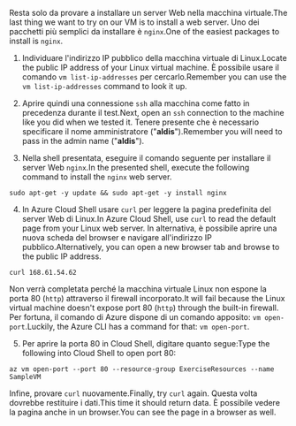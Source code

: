 <span data-ttu-id="ce982-101">Resta solo da provare a installare un server Web nella macchina virtuale.</span><span class="sxs-lookup"><span data-stu-id="ce982-101">The last thing we want to try on our VM is to install a web server.</span></span> <span data-ttu-id="ce982-102">Uno dei pacchetti più semplici da installare è `nginx`.</span><span class="sxs-lookup"><span data-stu-id="ce982-102">One of the easiest packages to install is `nginx`.</span></span>

1. <span data-ttu-id="ce982-103">Individuare l'indirizzo IP pubblico della macchina virtuale di Linux.</span><span class="sxs-lookup"><span data-stu-id="ce982-103">Locate the public IP address of your Linux virtual machine.</span></span> <span data-ttu-id="ce982-104">È possibile usare il comando `vm list-ip-addresses` per cercarlo.</span><span class="sxs-lookup"><span data-stu-id="ce982-104">Remember you can use the `vm list-ip-addresses` command to look it up.</span></span>

2. <span data-ttu-id="ce982-105">Aprire quindi una connessione `ssh` alla macchina come fatto in precedenza durante il test.</span><span class="sxs-lookup"><span data-stu-id="ce982-105">Next, open an `ssh` connection to the machine like you did when we tested it.</span></span> <span data-ttu-id="ce982-106">Tenere presente che è necessario specificare il nome amministratore ("**aldis**").</span><span class="sxs-lookup"><span data-stu-id="ce982-106">Remember you will need to pass in the admin name ("**aldis**").</span></span>

3. <span data-ttu-id="ce982-107">Nella shell presentata, eseguire il comando seguente per installare il server Web `nginx`.</span><span class="sxs-lookup"><span data-stu-id="ce982-107">In the presented shell, execute the following command to install the `nginx` web server.</span></span>

```azurecli
sudo apt-get -y update && sudo apt-get -y install nginx
```

4. <span data-ttu-id="ce982-108">In Azure Cloud Shell usare `curl` per leggere la pagina predefinita del server Web di Linux.</span><span class="sxs-lookup"><span data-stu-id="ce982-108">In Azure Cloud Shell, use `curl` to read the default page from your Linux web server.</span></span> <span data-ttu-id="ce982-109">In alternativa, è possibile aprire una nuova scheda del browser e navigare all'indirizzo IP pubblico.</span><span class="sxs-lookup"><span data-stu-id="ce982-109">Alternatively, you can open a new browser tab and browse to the public IP address.</span></span>

```azurecli
curl 168.61.54.62
```

<span data-ttu-id="ce982-110">Non verrà completata perché la macchina virtuale Linux non espone la porta 80 (`http`) attraverso il firewall incorporato.</span><span class="sxs-lookup"><span data-stu-id="ce982-110">It will fail because the Linux virtual machine doesn't expose port 80 (`http`) through the built-in firewall.</span></span> <span data-ttu-id="ce982-111">Per fortuna, il comando di Azure dispone di un comando apposito: `vm open-port`.</span><span class="sxs-lookup"><span data-stu-id="ce982-111">Luckily, the Azure CLI has a command for that: `vm open-port`.</span></span> 

5. <span data-ttu-id="ce982-112">Per aprire la porta 80 in Cloud Shell, digitare quanto segue:</span><span class="sxs-lookup"><span data-stu-id="ce982-112">Type the following into Cloud Shell to open port 80:</span></span>

```
az vm open-port --port 80 --resource-group ExerciseResources --name SampleVM
```

<span data-ttu-id="ce982-113">Infine, provare `curl` nuovamente.</span><span class="sxs-lookup"><span data-stu-id="ce982-113">Finally, try `curl` again.</span></span> <span data-ttu-id="ce982-114">Questa volta dovrebbe restituire i dati.</span><span class="sxs-lookup"><span data-stu-id="ce982-114">This time it should return data.</span></span> <span data-ttu-id="ce982-115">È possibile vedere la pagina anche in un browser.</span><span class="sxs-lookup"><span data-stu-id="ce982-115">You can see the page in a browser as well.</span></span>



